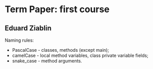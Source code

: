 # Term Paper: first course
## Eduard Ziablin

Naming rules:
- PascalCase - classes, methods (except main);
- camelCase - local method variables, class private variable fields;
- snake_case - method arguments.